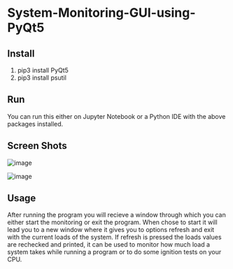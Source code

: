 # System-Monitoring-GUI-using-PyQt5
## Install
1. pip3 install PyQt5
2. pip3 install psutil

## Run
You can run this either on Jupyter Notebook or a Python IDE with the above packages installed.

## Screen Shots

![image](https://user-images.githubusercontent.com/80949976/170855903-def0eeb6-0fbd-433c-b3d1-aad3166ff158.png)

![image](https://user-images.githubusercontent.com/80949976/170855924-7e15423b-9a66-4dbc-aecb-efe85865807f.png)

## Usage

After running the program you will recieve a window through which you can either start the monitoring or exit the program. When chose to start it will lead you to
a new window where it gives you to options refresh and exit with the current loads of the system. If refresh is pressed the loads values are rechecked and printed,
it can be used to monitor how much load a system takes while running a program or to do some ignition tests on your CPU.


